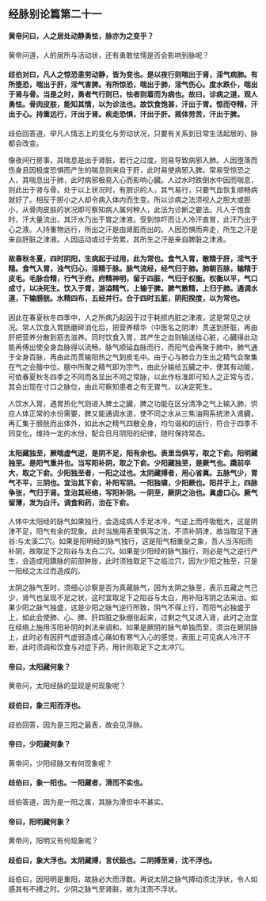 ## 经脉别论篇第二十一

#### 黄帝问曰，人之居处动静勇怯，脉亦为之变乎？

黄帝问道，人的居所与活动状，还有勇敢怯懦是否会影响到脉呢？

#### 歧伯对曰，凡人之惊恐恚劳动静，皆为变也。是以夜行则喘出于肾，淫气病肺。有所堕恐，喘出于肝，淫气害脾。有所惊恐，喘出于肺，淫气伤心。度水跌仆，喘出于肾与骨。当是之时，勇者气行则已，怯者则着而为病也。故曰，诊病之道，观人勇怯。骨肉皮肤，能知其情，以为诊法也。故饮食饱甚，汗出于胃。惊而夺精，汗出于心。持重远行，汗出于肾。疾走恐惧，汗出于肝。摇体劳苦，汗出于脾。

歧伯回答道，举凡人情志上的变化与劳动状况，只要有关系到日常生活起居的，脉都会改变。

像夜间行房事，其喘息是出于肾脏，若行之过度，则易导致病邪入肺。人因堕落而伤身且因极度恐惧而产生的喘息则来自于肝，此时易使病邪入脾。常易受惊恐之人，其喘息出于肺，此时病邪极易入心而影响心臓。人过水时跌倒水中因而喘息，则此出于肾与骨。处于以上状况时，有胆识的人，其气易行，只要气血恢复顺畅病就好了。相反于胆小之人却令病入体内而生变。所以诊病之法须视人之胆大或胆小，从骨肉皮肤的状况即可察知病人属何种人，此法为诊断之要法。凡人于饱食时，汗大量流出，其汗水乃出于胃之津液。受到惊吓而让人冷汗直冒，此汗乃出于心之液。人持重物远行，所出之汗是由肾脏而出的。人因恐惧而奔走，所生之汗是来自肝脏之津液。人因运动或过于劳累，其所生之汗是来自脾脏之津液。

#### 故春秋冬夏，四时阴阳，生病起于过用，此为常也。食气入胃，散精于肝，淫气于精。食气入胃，浊气归心，淫精于脉。脉气流经，经气归于肺。肺朝百脉，输精于皮毛。毛脉合精，行气于府。府精神明，留于四脏，气归于权衡。权衡以平，气口成寸，以决死生。饮入于胃，游溢精气，上输于脾。脾气散精，上归于肺。通调水道，下输膀胱。水精四布，五经并行。合于四时五脏，阴阳揆度，以为常也。

因此在春夏秋冬四季中，人之所病乃起因于过于耗损内脏之津液，这是常见之状况。常人饮食入胃肠磨碎消化后，把营养精华（中医名之阴津）贯送到肝脏，再由肝把营养分散到筋去滋养。同时饮食入胃，其产生之血则输送给心脏，心臓得此动能再傅出使全身血脉得以流畅。脉气顺延血脉而行，而阳气会再聚于肺中，肺气通于全身百脉，再由此而贯输阳热之气到皮毛中。由于心与肺合力生出之精气会聚集在气之会膻中位。膻中所聚之精气即为宗气，由此分输给五臓之中，使其有动能，可依春夏秋冬四季之不同而各显出不同之常脉，以此作标准即可知人之正常与否，其会出现在寸口之脉位，由此可察知患者之有无胃气，以决定死生。

人饮水入胃，遇胃热化气则进入脾土之臓，脾之功能在区分清净之气上输入肺，供应人体正常的水份需要，脾又能通调水道，使不同之水从三焦油网系统渗入肾臓，再汇集于膀胱而出体外，如此水之精气四散全身，均匀谐和的运行，符合于四季不同变化，维持一定的水份，配合日月阴阳的纪律，随时保持常态。

#### 太阳藏独至，厥喘虚气逆，是阴不足，阳有余也。表里当俱写，取之下俞。阳明藏独至。是阳气重并也。当写阳补阴，取之下俞。少阳藏独至，是厥气也。蹻前卒大，取之下俞。少阳独至者，一阳之过也。太阴藏搏者，用心省眞。五脉气少，胃气不平，三阴也。宜治其下俞，补阳写阴。一阳独啸，少阳厥也。阳并于上，四脉争张，气归于肾。宜治其经络，写阳补阴。一阴至，厥阴之治也。眞虚口心。厥气留薄，发为白汗。调食和药，治在下俞。

人体中太阳经的脉气如果独行，会造成病人手足冰冷，气逆上而呼吸粗大，这是阴津不足，阳气有余的现象。此时当施用表里俱泻之法，不须补阴津，故当取足下通谷:与太溪二穴。如果是阳明经的脉气独行，这是阳气相重垒之象，吾人当泻阳而补阴，故取足下之陷谷与太白二穴。如果是少阳经的脉气独行，则必是气之逆行产生，会造成阳蹻脉的前部肿胀，此时须独取足下之临泣穴，因为少阳之独至，只是一阳经之太过而造成的。

太阴之脉气至时，须细心诊察是否为真藏脉气，因为太阴之脉至，表示五藏之气己少，肾气也呈现不足之状，这时宜取足下之陷谷与太白，用补阳泻阴之法来治。如果少阳之脉气独盛，这是少阳之脉气逆行所致，阴气不得上行，而阳气必独盛于上，如此会使肺、心、脾、肝四脏之脉绷张起来，过剩之气又进入肾，此时之治宜在经络上施用泻阳补阴的刺法来调和。如果是厥阴的脉气单独而至，须治在厥阴脉上，此时必有因肝气虚弱造成心痛如有寒气入心的感觉，表面上可见病人冷汗不断，此时须调和饮食与对症下药，用针则取足下之太冲穴。

#### 帝曰，太阳藏何象？

黄帝问，太阳经脉的显现是何现象呢？

#### 歧伯曰，象三阳而浮也。

歧伯回答，因为是三阳之最表，故会见浮脉。

#### 帝曰，少阳藏何象？

黄帝问，少阳经脉又有何现象呢？

#### 歧伯曰，象一阳也。一阳藏者，滑而不实也。

歧伯答道，因为是一阳之属，其脉为滑但中不甚实。

#### 帝曰，阳明藏何象？

黄帝问，阳明又有何现象呢？

#### 歧伯曰，象大浮也。太阴藏搏，言伏鼓也。二阴搏至肾，沈不浮也。

歧伯曰，因阳明是重阳，故脉必大而浮数。再说太阴之脉气搏动须沈浮状，令人如感其有不搏之时。少阴之脉气至肾脏，故为沈而不浮状。